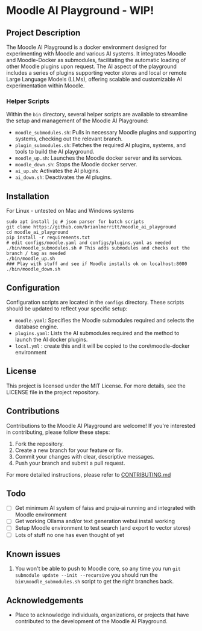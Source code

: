 # Moodle AI Playground - WIP!

## Project Description
The Moodle AI Playground is a docker environment designed for experimenting with Moodle and various AI systems. It integrates Moodle and Moodle-Docker as submodules, facilitating the automatic loading of other Moodle plugins upon request. The AI aspect of the playground includes a series of plugins supporting vector stores and local or remote Large Language Models (LLMs), offering scalable and customizable AI experimentation within Moodle.

### Helper Scripts
Within the `bin` directory, several helper scripts are available to streamline the setup and management of the Moodle AI Playground:

- `moodle_submodules.sh`: Pulls in necessary Moodle plugins and supporting systems, checking out the relevant branch.
- `plugin_submodules.sh`: Fetches the required AI plugins, systems, and tools to build the AI playground.
- `moodle_up.sh`: Launches the Moodle docker server and its services.
- `moodle_down.sh`: Stops the Moodle docker server.
- `ai_up.sh`: Activates the AI plugins.
- `ai_down.sh`: Deactivates the AI plugins.

## Installation

For Linux - untested on Mac and Windows systems

```
sudo apt install jq # json parser for batch scripts
git clone https://github.com/brianlmerritt/moodle_ai_playground
cd moodle_ai_playground
pip install -r requirements.txt
# edit configs/moodle.yaml and configs/plugins.yaml as needed
./bin/moodle_submodules.sh # This adds submodules and checks out the branch / tag as needed
./bin/moodle_up.sh 
### Play with stuff and see if Moodle installs ok on localhost:8000
./bin/moodle_down.sh

```

## Configuration

Configuration scripts are located in the `configs` directory. These scripts should be updated to reflect your specific setup:

- `moodle.yaml`: Specifies the Moodle submodules required and selects the database engine.
- `plugins.yaml`: Lists the AI submodules required and the method to launch the AI docker plugins.
- `local.yml` : create this and it will be copied to the core\moodle-docker environment

## License
This project is licensed under the MIT License. For more details, see the LICENSE file in the project repository.

## Contributions
Contributions to the Moodle AI Playground are welcome! If you're interested in contributing, please follow these steps:

1. Fork the repository.
2. Create a new branch for your feature or fix.
3. Commit your changes with clear, descriptive messages.
4. Push your branch and submit a pull request.

For more detailed instructions, please refer to [CONTRIBUTING.md](CONTRIBUTING.md)

## Todo
- [ ] Get minimum AI system of faiss and pruju-ai running and integrated with Moodle environment
- [ ] Get working Ollama and/or text generation webui install working
- [ ] Setup Moodle environment to test search (and export to vector stores)
- [ ] Lots of stuff no one has even thought of yet

## Known issues

1. You won't be able to push to Moodle core, so any time you run `git submodule update --init --recursive` you should run the `bin\moodle_submodules.sh` script to get the right branches back.

## Acknowledgements
- Place to acknowledge individuals, organizations, or projects that have contributed to the development of the Moodle AI Playground.

